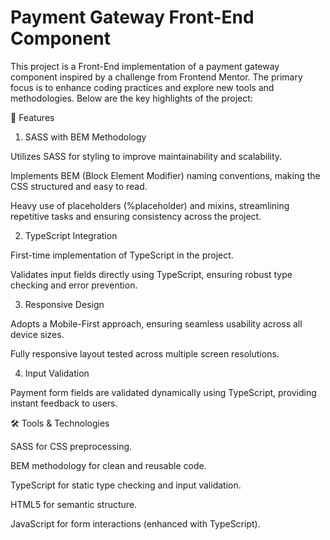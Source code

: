 <h1>Payment Gateway Front-End Component</h1>

This project is a Front-End implementation of a payment gateway component inspired by a challenge from Frontend Mentor. The primary focus is to enhance coding practices and explore new tools and methodologies. Below are the key highlights of the project:

🚀 Features

1. SASS with BEM Methodology

Utilizes SASS for styling to improve maintainability and scalability.

Implements BEM (Block Element Modifier) naming conventions, making the CSS structured and easy to read.

Heavy use of placeholders (%placeholder) and mixins, streamlining repetitive tasks and ensuring consistency across the project.

2. TypeScript Integration

First-time implementation of TypeScript in the project.

Validates input fields directly using TypeScript, ensuring robust type checking and error prevention.

3. Responsive Design

Adopts a Mobile-First approach, ensuring seamless usability across all device sizes.

Fully responsive layout tested across multiple screen resolutions.

4. Input Validation

Payment form fields are validated dynamically using TypeScript, providing instant feedback to users.

🛠️ Tools & Technologies

SASS for CSS preprocessing.

BEM methodology for clean and reusable code.

TypeScript for static type checking and input validation.

HTML5 for semantic structure.

JavaScript for form interactions (enhanced with TypeScript).

